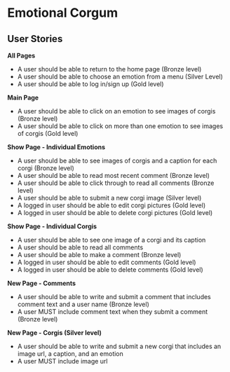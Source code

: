 # Emotional Corgum

## User Stories

**All Pages**
* A user should be able to return to the home page (Bronze level)
* A user should be able to choose an emotion from a menu (Silver Level)
* A user should be able to log in/sign up (Gold level)

**Main Page**
* A user should be able to click on an emotion to see images of corgis (Bronze level)
* A user should be able to click on more than one emotion to see images of corgis (Gold level)

**Show Page - Individual Emotions**
* A user should be able to see images of corgis and a caption for each corgi (Bronze level)
* A user should be able to read most recent comment (Bronze level)
* A user should be able to click through to read all comments (Bronze level)
* A user should be able to submit a new corgi image (Silver level)
* A logged in user should be able to edit corgi pictures (Gold level)
* A logged in user should be able to delete corgi pictures (Gold level)

**Show Page - Individual Corgis**
* A user should be able to see one image of a corgi and its caption
* A user should be able to read all comments
* A user should be able to make a comment (Bronze level)
* A logged in user should be able to edit comments (Gold level)
* A logged in user should be able to delete comments (Gold level)

**New Page - Comments**
* A user should be able to write and submit a comment that includes comment text and a user name (Bronze level)
* A user MUST include comment text when they submit a comment (Bronze level)

**New Page - Corgis (Silver level)**
* A user should be able to write and submit a new corgi that includes an image url, a caption, and an emotion
* A user MUST include image url
